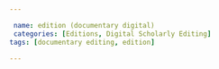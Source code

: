 ```yaml
---

 name: edition (documentary digital)
 categories: [Editions, Digital Scholarly Editing]
tags: [documentary editing, edition]

---
```

